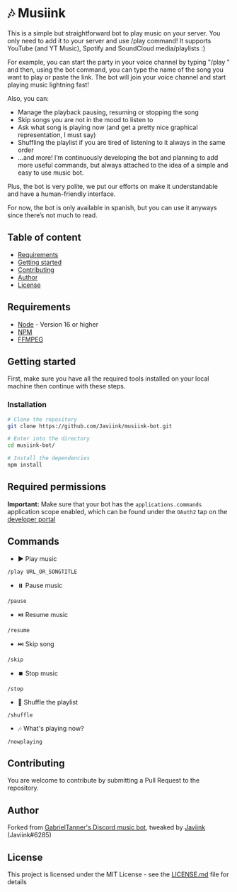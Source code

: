 # 🎶 Musiink

This is a simple but straightforward bot to play music on your server. You only need to add it to your server and use /play command! It supports YouTube (and YT Music), Spotify and SoundCloud media/playlists :)

For example, you can start the party in your voice channel by typing "/play " and then, using the bot command, you can type the name of the song you want to play or paste the link. The bot will join your voice channel and start playing music lightning fast!

Also, you can:

- Manage the playback pausing, resuming or stopping the song
- Skip songs you are not in the mood to listen to
- Ask what song is playing now (and get a pretty nice graphical representation, I must say)
- Shuffling the playlist if you are tired of listening to it always in the same order
- …and more! I’m continuously developing the bot and planning to add more useful commands, but always attached to the idea of a simple and easy to use music bot.

Plus, the bot is very polite, we put our efforts on make it understandable and have a human-friendly interface.

For now, the bot is only available in spanish, but you can use it anyways since there’s not much to read.

## Table of content

* [Requirements](#requirements)
* [Getting started](#getting-started)
* [Contributing](#contributing)
* [Author](#author)
* [License](#license)

## Requirements

- [Node](https://nodejs.org/en/) - Version 16 or higher
- [NPM](https://www.npmjs.com/)
- [FFMPEG](https://www.ffmpeg.org/)

## Getting started

First, make sure you have all the required tools installed on your local machine then continue with these steps.

### Installation

```bash
# Clone the repository
git clone https://github.com/Javiink/musiink-bot.git

# Enter into the directory
cd musiink-bot/

# Install the dependencies
npm install
```

## Required permissions

**Important:** Make sure that your bot has the `applications.commands` application scope enabled, which can be found under the `OAuth2` tap on the [developer portal](https://discord.com/developers/applications/)

## Commands

* ▶️ Play music

`/play URL_OR_SONGTITLE`

* ⏸️ Pause music

`/pause`

* ⏯️ Resume music

`/resume`

* ⏭️ Skip song

`/skip`

* ⏹️ Stop music

`/stop`

* 🔀 Shuffle the playlist

`/shuffle`

* 🎶 What's playing now?

`/nowplaying`


## Contributing

You are welcome to contribute by submitting a Pull Request to the repository.

## Author

Forked from [GabrielTanner's Discord music bot](https://github.com/TannerGabriel/discord-bot), tweaked by [Javiink](https://github.com/Javiink) (Javiink#6285)

## License

This project is licensed under the MIT License - see the [LICENSE.md](LICENSE) file for details
